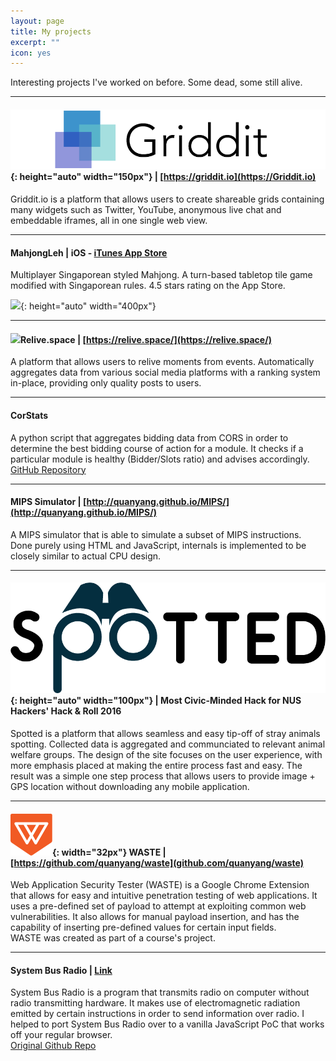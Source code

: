 ```yaml
---
layout: page
title: My projects
excerpt: ""
icon: yes
---
```


Interesting projects I've worked on before. Some dead, some still alive.

--------

#### ![](/resources/projects/griddit.png){: height="auto" width="150px"} | [https://griddit.io](https://Griddit.io) 
Griddit.io is a platform that allows users to create shareable grids containing many widgets such as Twitter, YouTube, anonymous live chat and embeddable iframes, all in one single web view.  

--------

#### MahjongLeh | iOS - [iTunes App Store](https://itunes.apple.com/sg/app/mahjongleh/id975091034)
Multiplayer Singaporean styled Mahjong. A turn-based tabletop tile game modified with Singaporean rules. 4.5 stars rating on the App Store.  

![](http://a3.mzstatic.com/us/r30/Purple5/v4/cd/9b/ab/cd9babb3-2061-3b63-d3f7-5ae449ef70b5/screen640x640.jpeg){: height="auto" width="400px"}

--------

#### ![](/resources/projects/relive.ico)Relive.space | [https://relive.space/](https://relive.space/)
A platform that allows users to relive moments from events. Automatically aggregates data from various social media platforms with a ranking system in-place, providing only quality posts to users.

--------    

#### CorStats 
A python script that aggregates bidding data from CORS in order to determine the best bidding course of action for a module. It checks if a particular module is healthy (Bidder/Slots ratio) and advises accordingly.  
[GitHub Repository](https://github.com/quanyang/corstats)

--------

#### MIPS Simulator | [http://quanyang.github.io/MIPS/](http://quanyang.github.io/MIPS/)
A MIPS simulator that is able to simulate a subset of MIPS instructions. Done purely using HTML and JavaScript, internals is implemented to be closely similar to actual CPU design. 

--------

#### ![](/resources/projects/spotted.png){: height="auto" width="100px"} | Most Civic-Minded Hack for NUS Hackers' Hack & Roll 2016
Spotted is a platform that allows seamless and easy tip-off of stray animals spotting. Collected data is aggregated and communciated to relevant animal welfare groups. The design of the site focuses on the user experience, with more emphasis placed at making the entire process fast and easy. The result was a simple one step process that allows users to provide image + GPS location without downloading any mobile application.

--------

#### ![](/resources/projects/waste.png){: width="32px"} WASTE | [https://github.com/quanyang/waste](github.com/quanyang/waste)
Web Application Security Tester (WASTE) is a Google Chrome Extension that allows for easy and intuitive penetration testing of web applications. It uses a pre-defined set of payload to attempt at exploiting common web vulnerabilities. It also allows for manual payload insertion, and has the capability of inserting pre-defined values for certain input fields.  
WASTE was created as part of a course's project.

--------

#### System Bus Radio | [Link](https://dl.dropboxusercontent.com/u/13642274/system_bus_radio/airgap.html)
System Bus Radio is a program that transmits radio on computer without radio transmitting hardware. It makes use of electromagnetic radiation emitted by certain instructions in order to send information over radio. I helped to port System Bus Radio over to a vanilla JavaScript PoC that works off your regular browser.  
[Original Github Repo](https://github.com/fulldecent/system-bus-radio)